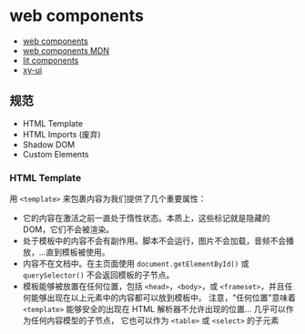 # web components

- [web components](https://www.webcomponents.org/introduction)
- [web components MDN](https://developer.mozilla.org/zh-CN/docs/Web/API/Web_components)
- [lit components](https://github.com/lit/lit/)
- [xy-ui](https://github.com/XboxYan/xy-ui)

## 规范

- HTML Template
- HTML Imports (废弃)
- Shadow DOM
- Custom Elements

### HTML Template

用 `<template>` 来包裹内容为我们提供了几个重要属性：

- 它的内容在激活之前一直处于惰性状态。本质上，这些标记就是隐藏的 DOM，它们不会被渲染。
- 处于模板中的内容不会有副作用。脚本不会运行，图片不会加载，音频不会播放，...直到模板被使用。
- 内容不在文档中。在主页面使用 `document.getElementById()` 或 `querySelector()` 不会返回模板的子节点。
- 模板能够被放置在任何位置，包括 `<head>`，`<body>`，或 `<frameset>`，并且任何能够出现在以上元素中的内容都可以放到模板中。 注意，"任何位置"意味着 `<template>` 能够安全的出现在 HTML 解析器不允许出现的位置... 几乎可以作为任何内容模型的子节点， 它也可以作为 `<table>` 或 `<select>` 的子元素
